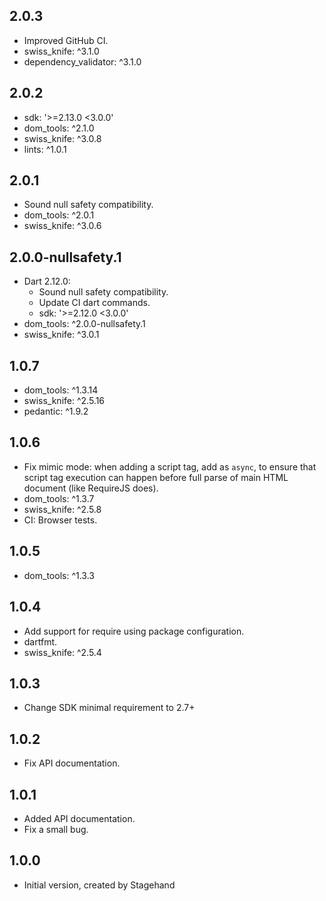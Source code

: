 ## 2.0.3

- Improved GitHub CI.
- swiss_knife: ^3.1.0
- dependency_validator: ^3.1.0

## 2.0.2

- sdk: '>=2.13.0 <3.0.0'
- dom_tools: ^2.1.0
- swiss_knife: ^3.0.8
- lints: ^1.0.1

## 2.0.1

- Sound null safety compatibility.
- dom_tools: ^2.0.1
- swiss_knife: ^3.0.6

## 2.0.0-nullsafety.1

- Dart 2.12.0:
    - Sound null safety compatibility.
    - Update CI dart commands.
    - sdk: '>=2.12.0 <3.0.0'
- dom_tools: ^2.0.0-nullsafety.1
- swiss_knife: ^3.0.1

## 1.0.7

- dom_tools: ^1.3.14
- swiss_knife: ^2.5.16
- pedantic: ^1.9.2

## 1.0.6

- Fix mimic mode: when adding a script tag, add as `async`,
to ensure that script tag execution can happen before full
parse of main HTML document (like RequireJS does).
- dom_tools: ^1.3.7
- swiss_knife: ^2.5.8
- CI: Browser tests.

## 1.0.5

- dom_tools: ^1.3.3

## 1.0.4

- Add support for require using package configuration.
- dartfmt.
- swiss_knife: ^2.5.4

## 1.0.3

- Change SDK minimal requirement to 2.7+

## 1.0.2

- Fix API documentation.

## 1.0.1

- Added API documentation.
- Fix a small bug.

## 1.0.0

- Initial version, created by Stagehand

